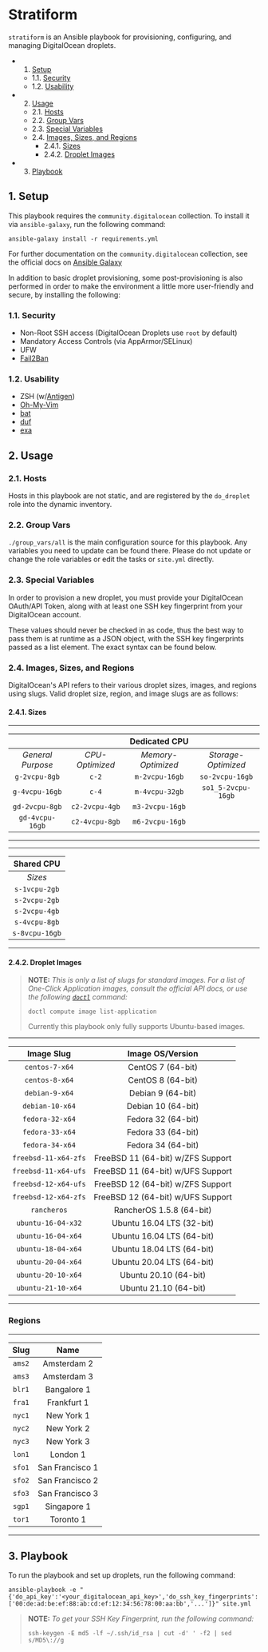 # Stratiform
`stratiform` is an Ansible playbook for provisioning, configuring, and managing DigitalOcean droplets.

<!-- vscode-markdown-toc -->
* 1. [Setup](#Setup)
	* 1.1. [Security](#Security)
	* 1.2. [Usability](#Usability)
* 2. [Usage](#Usage)
	* 2.1. [Hosts](#Hosts)
	* 2.2. [Group Vars](#GroupVars)
	* 2.3. [Special Variables](#SpecialVariables)
	* 2.4. [Images, Sizes, and Regions](#ImagesSizesandRegions)
		* 2.4.1. [Sizes](#Sizes)
		* 2.4.2. [Droplet Images](#DropletImages)
* 3. [Playbook](#Playbook)

<!-- vscode-markdown-toc-config
	numbering=true
	autoSave=true
	/vscode-markdown-toc-config -->
<!-- /vscode-markdown-toc -->

##  1. <a name='Setup'></a>Setup
This playbook requires the `community.digitalocean` collection. To install it via `ansible-galaxy`, run the following command:

`ansible-galaxy install -r requirements.yml`

For further documentation on the `community.digitalocean` collection, see the official docs on [Ansible Galaxy](https://docs.ansible.com/ansible/latest/collections/community/digitalocean/digital_ocean_droplet_module.html)

In addition to basic droplet provisioning, some post-provisioning is also performed in order to make the environment a little more user-friendly and secure, by installing the following:

###  1.1. <a name='Security'></a>Security
- Non-Root SSH access (DigitalOcean Droplets use `root` by default)
- Mandatory Access Controls (via AppArmor/SELinux)
- UFW
- [Fail2Ban](https://www.fail2ban.org)

###  1.2. <a name='Usability'></a>Usability
- ZSH (w/[Antigen](http://antigen.sharats.me))
- [Oh-My-Vim](https://github.com/liangxianzhe/oh-my-vim)
- [bat](https://github.com/sharkdp/bat)
- [duf](https://github.com/muesli/duf)
- [exa](https://the.exa.website)

##  2. <a name='Usage'></a>Usage

###  2.1. <a name='Hosts'></a>Hosts
Hosts in this playbook are not static, and are registered by the `do_droplet` role into the dynamic inventory.

###  2.2. <a name='GroupVars'></a>Group Vars

`./group_vars/all` is the main configuration source for this playbook. Any variables you need to update can be found there. Please do not update or change the role variables or edit the tasks or `site.yml` directly.

###  2.3. <a name='SpecialVariables'></a>Special Variables

In order to provision a new droplet, you must provide your DigitalOcean OAuth/API Token, along with at least one SSH key fingerprint from your DigitalOcean account.

These values should never be checked in as code, thus the best way to pass them is at runtime as a JSON object, with the SSH key fingerprints passed as a list element. The exact syntax can be found below.

###  2.4. <a name='ImagesSizesandRegions'></a>Images, Sizes, and Regions

DigitalOcean's API refers to their various droplet sizes, images, and regions using slugs. Valid droplet size, region, and image slugs are as follows:

####  2.4.1. <a name='Sizes'></a>Sizes

- - -
|                   |                 |   Dedicated CPU    |                     |
|:-----------------:|:---------------:|:------------------:|:-------------------:|
| _General Purpose_ | _CPU-Optimized_ | _Memory-Optimized_ | _Storage-Optimized_ |
|   `g-2vcpu-8gb`   |   `c-2`         | `m-2vcpu-16gb`     |   `so-2vcpu-16gb`   |
|   `g-4vcpu-16gb`  |   `c-4`         | `m-4vcpu-32gb`     |   `so1_5-2vcpu-16gb`|
|   `gd-2vcpu-8gb`  |  `c2-2vcpu-4gb` | `m3-2vcpu-16gb`    |                     |
|   `gd-4vcpu-16gb` |  `c2-4vcpu-8gb` | `m6-2vcpu-16gb`    |                     |
- - -

- - -
|   Shared CPU   |
|:--------------:|
|   _Sizes_      |
| `s-1vcpu-2gb`  |
| `s-2vcpu-2gb`  |
| `s-2vcpu-4gb`  |
| `s-4vcpu-8gb`  |
| `s-8vcpu-16gb` |
- - -

####  2.4.2. <a name='DropletImages'></a>Droplet Images

> **NOTE:** _This is only a list of slugs for standard images. For a list of One-Click Application images, consult the official API docs, or use the following [`doctl`](https://github.com/digitalocean/doctl) command:_
>
> `doctl compute image list-application`
>
> Currently this playbook only fully supports Ubuntu-based images.

- - -
| Image Slug            | Image OS/Version                      |
|:---------------------:|:-------------------------------------:|
| `centos-7-x64`        | CentOS 7 (64-bit)                     |
| `centos-8-x64`        | CentOS 8 (64-bit)                     |
| `debian-9-x64`        | Debian 9 (64-bit)                     |
| `debian-10-x64`       | Debian 10 (64-bit)                    |
| `fedora-32-x64`       | Fedora 32 (64-bit)                    |
| `fedora-33-x64`       | Fedora 33 (64-bit)                    |
| `fedora-34-x64`       | Fedora 34 (64-bit)                    |
| `freebsd-11-x64-zfs`  | FreeBSD 11 (64-bit) w/ZFS Support     |
| `freebsd-11-x64-ufs`  | FreeBSD 11 (64-bit) w/UFS Support     |
| `freebsd-12-x64-ufs`  | FreeBSD 12 (64-bit) w/ZFS Support     |
| `freebsd-12-x64-zfs`  | FreeBSD 12 (64-bit) w/UFS Support     |
| `rancheros`           | RancherOS 1.5.8 (64-bit)              |
| `ubuntu-16-04-x32`    | Ubuntu 16.04 LTS (32-bit)             |
| `ubuntu-16-04-x64`    | Ubuntu 16.04 LTS (64-bit)             |
| `ubuntu-18-04-x64`    | Ubuntu 18.04 LTS (64-bit)             |
| `ubuntu-20-04-x64`    | Ubuntu 20.04 LTS (64-bit)             |
| `ubuntu-20-10-x64`    | Ubuntu 20.10 (64-bit)                 |
| `ubuntu-21-10-x64`    | Ubuntu 21.10 (64-bit)                 |
- - -

### Regions

- - -
|  Slug  |       Name      |
|:------:|:---------------:|
| `ams2` |   Amsterdam 2   |
| `ams3` |   Amsterdam 3   |
| `blr1` |   Bangalore 1   |
| `fra1` |   Frankfurt 1   |
| `nyc1` |    New York 1   |
| `nyc2` |    New York 2   |
| `nyc3` |    New York 3   |
| `lon1` |     London 1    |
| `sfo1` | San Francisco 1 |
| `sfo2` | San Francisco 2 |
| `sfo3` | San Francisco 3 |
| `sgp1` |   Singapore 1   |
| `tor1` |    Toronto 1    |
- - -

##  3. <a name='Playbook'></a>Playbook
To run the playbook and set up droplets, run the following command:

`ansible-playbook -e "{'do_api_key':'<your_digitalocean_api_key>','do_ssh_key_fingerprints':['00:de:ad:be:ef:88:ab:cd:ef:12:34:56:78:00:aa:bb','...']}" site.yml`

> **NOTE:** _To get your SSH Key Fingerprint, run the following command:_
>
>`ssh-keygen -E md5 -lf ~/.ssh/id_rsa | cut -d' ' -f2 | sed s/MD5\://g`
